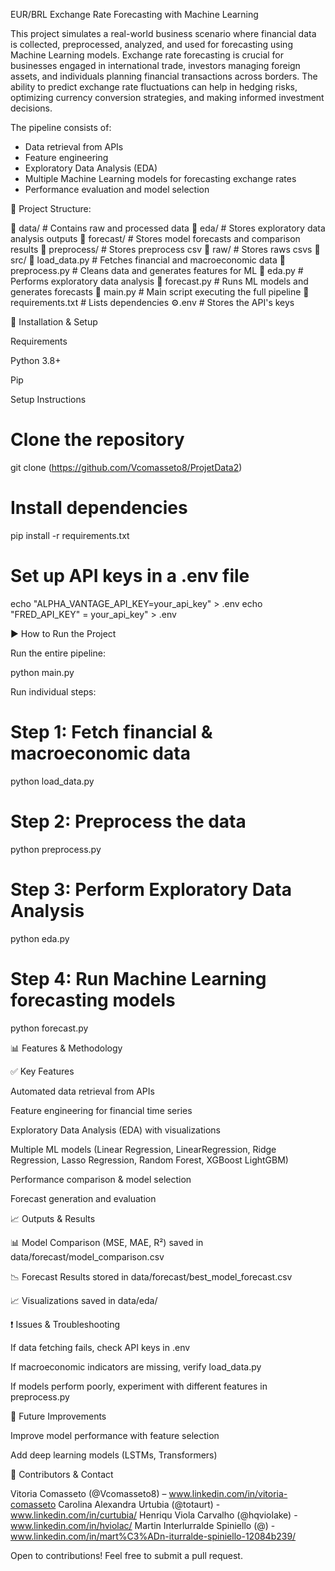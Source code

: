 EUR/BRL Exchange Rate Forecasting with Machine Learning

This project simulates a real-world business scenario where financial data is collected, preprocessed, analyzed, and used for forecasting using Machine Learning models. 
Exchange rate forecasting is crucial for businesses engaged in international trade, investors managing foreign assets, and individuals planning financial transactions across borders. The ability to predict exchange rate fluctuations can help in hedging risks, optimizing currency conversion strategies, and making informed investment decisions.

The pipeline consists of:
- Data retrieval from APIs
- Feature engineering
- Exploratory Data Analysis (EDA)
- Multiple Machine Learning models for forecasting exchange rates
- Performance evaluation and model selection

📁 Project Structure:

📁 data/             # Contains raw and processed data
    📁 eda/              # Stores exploratory data analysis outputs
    📁 forecast/         # Stores model forecasts and comparison results
    📁 preprocess/       # Stores preprocess csv
    📁 raw/              # Stores raws csvs
📁 src/ 
    📜 load_data.py      # Fetches financial and macroeconomic data
    📜 preprocess.py     # Cleans data and generates features for ML
    📜 eda.py            # Performs exploratory data analysis
    📜 forecast.py       # Runs ML models and generates forecasts
📜 main.py           # Main script executing the full pipeline
📜 requirements.txt  # Lists dependencies
⚙.env                # Stores the API's keys

🔧 Installation & Setup

Requirements

Python 3.8+

Pip

Setup Instructions

# Clone the repository
git clone (https://github.com/Vcomasseto8/ProjetData2)

# Install dependencies
pip install -r requirements.txt

# Set up API keys in a .env file
echo "ALPHA_VANTAGE_API_KEY=your_api_key" > .env
echo "FRED_API_KEY" = your_api_key" > .env

▶ How to Run the Project

Run the entire pipeline:

python main.py

Run individual steps:

# Step 1: Fetch financial & macroeconomic data
python load_data.py

# Step 2: Preprocess the data
python preprocess.py

# Step 3: Perform Exploratory Data Analysis
python eda.py

# Step 4: Run Machine Learning forecasting models
python forecast.py

📊 Features & Methodology

✅ Key Features

Automated data retrieval from APIs

Feature engineering for financial time series

Exploratory Data Analysis (EDA) with visualizations

Multiple ML models (Linear Regression, LinearRegression, Ridge Regression, 
                    Lasso Regression, Random Forest, XGBoost LightGBM)

Performance comparison & model selection

Forecast generation and evaluation

📈 Outputs & Results

📊 Model Comparison (MSE, MAE, R²) saved in data/forecast/model_comparison.csv

📉 Forecast Results stored in data/forecast/best_model_forecast.csv

📈 Visualizations saved in data/eda/

❗ Issues & Troubleshooting

If data fetching fails, check API keys in .env

If macroeconomic indicators are missing, verify load_data.py

If models perform poorly, experiment with different features in preprocess.py

🚀 Future Improvements

Improve model performance with feature selection

Add deep learning models (LSTMs, Transformers)

🤝 Contributors & Contact

Vitoria Comasseto (@Vcomasseto8) – www.linkedin.com/in/vitoria-comasseto
Carolina Alexandra Urtubia (@totaurt) - www.linkedin.com/in/curtubia/
Henriqu Viola Carvalho (@hqviolake) - www.linkedin.com/in/hviolac/
Martin Interlurralde Spiniello (@) - www.linkedin.com/in/mart%C3%ADn-iturralde-spiniello-12084b239/


Open to contributions! Feel free to submit a pull request.